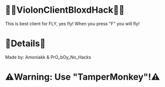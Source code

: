 # 👩‍💻ViolonClientBloxdHack👩‍💻
This is best client for FLY, yes fly!
When you press "F" you will fly!

# 🩵Details🩵
Made by: Amoniakk & PrO_bOy_No_Hacks

# ⚠️Warning: Use "TamperMonkey"!⚠️
